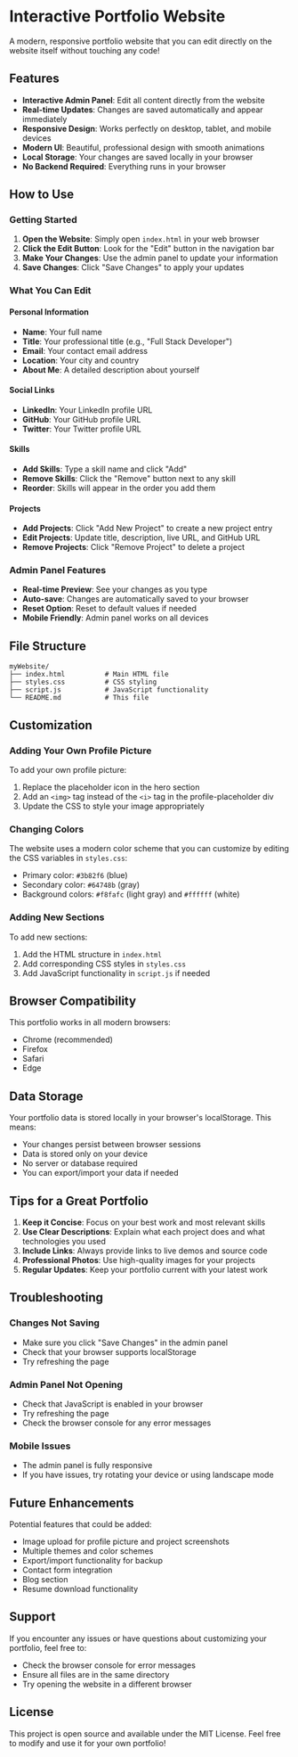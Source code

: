 # Interactive Portfolio Website

A modern, responsive portfolio website that you can edit directly on the website itself without touching any code!

## Features

- **Interactive Admin Panel**: Edit all content directly from the website
- **Real-time Updates**: Changes are saved automatically and appear immediately
- **Responsive Design**: Works perfectly on desktop, tablet, and mobile devices
- **Modern UI**: Beautiful, professional design with smooth animations
- **Local Storage**: Your changes are saved locally in your browser
- **No Backend Required**: Everything runs in your browser

## How to Use

### Getting Started

1. **Open the Website**: Simply open `index.html` in your web browser
2. **Click the Edit Button**: Look for the "Edit" button in the navigation bar
3. **Make Your Changes**: Use the admin panel to update your information
4. **Save Changes**: Click "Save Changes" to apply your updates

### What You Can Edit

#### Personal Information
- **Name**: Your full name
- **Title**: Your professional title (e.g., "Full Stack Developer")
- **Email**: Your contact email address
- **Location**: Your city and country
- **About Me**: A detailed description about yourself

#### Social Links
- **LinkedIn**: Your LinkedIn profile URL
- **GitHub**: Your GitHub profile URL
- **Twitter**: Your Twitter profile URL

#### Skills
- **Add Skills**: Type a skill name and click "Add"
- **Remove Skills**: Click the "Remove" button next to any skill
- **Reorder**: Skills will appear in the order you add them

#### Projects
- **Add Projects**: Click "Add New Project" to create a new project entry
- **Edit Projects**: Update title, description, live URL, and GitHub URL
- **Remove Projects**: Click "Remove Project" to delete a project

### Admin Panel Features

- **Real-time Preview**: See your changes as you type
- **Auto-save**: Changes are automatically saved to your browser
- **Reset Option**: Reset to default values if needed
- **Mobile Friendly**: Admin panel works on all devices

## File Structure

```
myWebsite/
├── index.html          # Main HTML file
├── styles.css          # CSS styling
├── script.js           # JavaScript functionality
└── README.md           # This file
```

## Customization

### Adding Your Own Profile Picture

To add your own profile picture:

1. Replace the placeholder icon in the hero section
2. Add an `<img>` tag instead of the `<i>` tag in the profile-placeholder div
3. Update the CSS to style your image appropriately

### Changing Colors

The website uses a modern color scheme that you can customize by editing the CSS variables in `styles.css`:

- Primary color: `#3b82f6` (blue)
- Secondary color: `#64748b` (gray)
- Background colors: `#f8fafc` (light gray) and `#ffffff` (white)

### Adding New Sections

To add new sections:

1. Add the HTML structure in `index.html`
2. Add corresponding CSS styles in `styles.css`
3. Add JavaScript functionality in `script.js` if needed

## Browser Compatibility

This portfolio works in all modern browsers:
- Chrome (recommended)
- Firefox
- Safari
- Edge

## Data Storage

Your portfolio data is stored locally in your browser's localStorage. This means:
- Your changes persist between browser sessions
- Data is stored only on your device
- No server or database required
- You can export/import your data if needed

## Tips for a Great Portfolio

1. **Keep it Concise**: Focus on your best work and most relevant skills
2. **Use Clear Descriptions**: Explain what each project does and what technologies you used
3. **Include Links**: Always provide links to live demos and source code
4. **Professional Photos**: Use high-quality images for your projects
5. **Regular Updates**: Keep your portfolio current with your latest work

## Troubleshooting

### Changes Not Saving
- Make sure you click "Save Changes" in the admin panel
- Check that your browser supports localStorage
- Try refreshing the page

### Admin Panel Not Opening
- Check that JavaScript is enabled in your browser
- Try refreshing the page
- Check the browser console for any error messages

### Mobile Issues
- The admin panel is fully responsive
- If you have issues, try rotating your device or using landscape mode

## Future Enhancements

Potential features that could be added:
- Image upload for profile picture and project screenshots
- Multiple themes and color schemes
- Export/import functionality for backup
- Contact form integration
- Blog section
- Resume download functionality

## Support

If you encounter any issues or have questions about customizing your portfolio, feel free to:
- Check the browser console for error messages
- Ensure all files are in the same directory
- Try opening the website in a different browser

## License

This project is open source and available under the MIT License. Feel free to modify and use it for your own portfolio! 